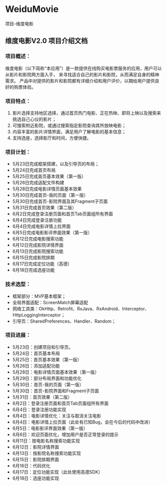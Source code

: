 # WeiduMovie
项目-维度电影  

## 维度电影V2.0 项目介绍文档  

### 项目概述：  

维度电影（以下简称“本应用”）是一款提供在线购买电影票服务的应用，用户可以从影片和影院两方面入手， 来寻找适合自己的影片和影院，从而满足自身的精神需求。
产品中对提供的影片和影院都有详细介绍和用户评价，以期给用户提供良好的购票体验。  

### 项目特点：  

1. 影片选择支持地区选择，通过首页热门电影、正在热映、即将上映以及搜索来挑选自己心仪的影片；
2. 可搜索附近影院，或通过搜索指定影院查询其所放映电影；
3. 内容丰富的影片详情界面，满足用户了解电影的基本信息；
4. 支持选座，选择影厅和时间，方便快捷。  

### 项目计划：  

* 5月23日完成框架搭建，以及引导页的布局；
* 5月24日完成首页布局
* 5月25日完成首页基本效果（第一版）
* 5月26日完成适配文件构建
* 5月28日完成电影详情页面基本效果
* 5月30日完成首页-我的页面（第一版）
* 5月30日完成首页-影院界面及其Fragment子页面
* 5月31日完成首页效果（第二版）
* 6月2日完成登录注册页面和首页Tab页面组所有界面
* 6月4日完成登录注册功能
* 6月4日完成电影详情上拉界面
* 6月5日完成电影影评界面效果（第一版）
* 6月12日完成电影搜索功能
* 6月12日完成影院详情界面
* 6月13日完成影院搜索功能
* 6月15日完成影院排期
* 6月17日完成定位功能（高德）
* 6月18日完成选座功能  

### 技术选型：  

* 框架部分：MVP基本框架；
* 全局界面适配：ScreenMatch屏幕适配
* 网络工具类：OkHttp、Retrofit、RxJava、RxAndroid、Interceptor、HttpLoggingInterceptor；
* 引导页：SharedPreferences、Handler、Random；  

### 项目进展：  

* 5月23日：创建项目和引导页。
* 5月24日：首页基本布局
* 5月25日：首页基本效果（第一版）
* 5月26日：添加适配功能
* 5月28日：电影详情页面基本效果（第一版）
* 5月29日：部分布局界面和功能优化
* 5月30日：首页-我的页面（第一版）
* 5月30日：首页-影院界面和Fragment子页面
* 5月31日：首页效果（第二版）
* 6月2日：登录注册页面和首页Tab页面组所有界面
* 6月4日：登录注册功能实现
* 6月4日：电影详情优化：关注与取消关注电影
* 6月4日：电影详情上拉页面（此处有已知Bug，会在今后的代码中改进）
* 6月5日：电影影评界面效果（第一版）
* 6月6日：欢迎页面优化，增加用户是否正常登录的提示
* 6月11日：按电影名称搜索功能实现
* 6月12日：影院详情界面
* 6月13日：按影院名称搜索功能实现
* 6月15日：影院排期界面
* 6月16日：代码优化
* 6月17日：定位功能实现（此处使用高德SDK）
* 6月18日：选座功能实现  
